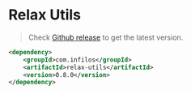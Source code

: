# Relax Utils

> Check [Github release](https://github.com/infilow/relax-utils/releases) to get the latest version.

```xml
<dependency>
    <groupId>com.infilos</groupId>
    <artifactId>relax-utils</artifactId>
    <version>0.8.0</version>
</dependency>
```
